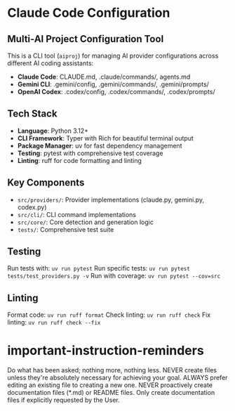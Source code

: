 # Claude Code Configuration

## Multi-AI Project Configuration Tool

This is a CLI tool (`aiproj`) for managing AI provider configurations across different AI coding assistants:
- **Claude Code**: CLAUDE.md, .claude/commands/, agents.md
- **Gemini CLI**: .gemini/config, .gemini/commands/, .gemini/prompts/
- **OpenAI Codex**: .codex/config, .codex/commands/, .codex/prompts/

## Tech Stack
- **Language**: Python 3.12+
- **CLI Framework**: Typer with Rich for beautiful terminal output
- **Package Manager**: uv for fast dependency management
- **Testing**: pytest with comprehensive test coverage
- **Linting**: ruff for code formatting and linting

## Key Components
- `src/providers/`: Provider implementations (claude.py, gemini.py, codex.py)
- `src/cli/`: CLI command implementations
- `src/core/`: Core detection and generation logic
- `tests/`: Comprehensive test suite

## Testing
Run tests with: `uv run pytest`
Run specific tests: `uv run pytest tests/test_providers.py -v`
Run with coverage: `uv run pytest --cov=src`

## Linting
Format code: `uv run ruff format`
Check linting: `uv run ruff check`
Fix linting: `uv run ruff check --fix`

# important-instruction-reminders
Do what has been asked; nothing more, nothing less.
NEVER create files unless they're absolutely necessary for achieving your goal.
ALWAYS prefer editing an existing file to creating a new one.
NEVER proactively create documentation files (*.md) or README files. Only create documentation files if explicitly requested by the User.
